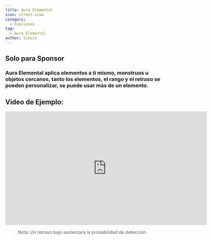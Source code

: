 ```yaml
---
title: Aura Elemental
icon: street-view
category:
  - Funciones
tag:
  - Aura Elemental
author: Schvis
---
```


## Solo para Sponsor
### Aura Elemental aplica elementos a ti mismo, monstruos u objetos cercanos, tanto los elementos, el rango y el retraso se pueden personalizar, se puede usar más de un elemento.

## Video de Ejemplo:

<iframe width="640" height="360" src="https://www.youtube.com/embed/FskTJiknOgQ?list=PL5eI1Tb64p56g27qfYk7VuFTz4FK6YrKa" title="Korepi - Elemental Aura (Sponsor)" frameborder="0" allow="accelerometer; autoplay; clipboard-write; encrypted-media; gyroscope; picture-in-picture; web-share" allowfullscreen></iframe>

> Nota: Un retraso bajo aumentara la probabilidad de detección.



